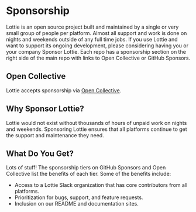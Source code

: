 # Sponsorship
Lottie is an open source project built and maintained by a single or very small group of people per platform. Almost all support and work is done on nights and weekends outside of any full time jobs. If you use Lottie and want to support its ongoing development, please considering having you or your company Sponsor Lottie. Each repo has a sponsorship section on the right side of the main repo with links to Open Collective or GitHub Sponsors.

## Open Collective

Lottie accepts sponsorship via [Open Collective](https://opencollective.com/lottie).

## Why Sponsor Lottie?

Lottie would not exist without thousands of hours of unpaid work on nights and weekends. Sponsoring Lottie ensures that all platforms continue to get the support and maintenance they need.

## What Do You Get?

Lots of stuff! The sponsorship tiers on GitHub Sponsors and Open Collective list the benefits of each tier. Some of the benefits include:
* Access to a Lottie Slack organization that has core contributors from all platforms.
* Prioritization for bugs, support, and feature requests.
* Inclusion on our README and documentation sites.
